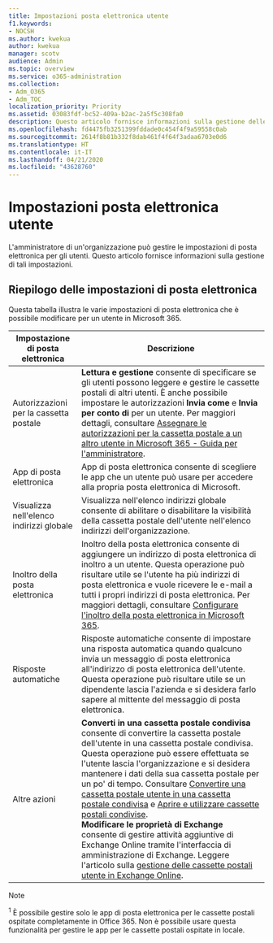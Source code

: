 ```yaml
---
title: Impostazioni posta elettronica utente
f1.keywords:
- NOCSH
ms.author: kwekua
author: kwekua
manager: scotv
audience: Admin
ms.topic: overview
ms.service: o365-administration
ms.collection:
- Adm_O365
- Adm_TOC
localization_priority: Priority
ms.assetid: 03083fdf-bc52-409a-b2ac-2a5f5c308fa0
description: Questo articolo fornisce informazioni sulla gestione delle impostazioni per gli utenti.
ms.openlocfilehash: fd4475fb3251399fddade0c454f4f9a59558c0ab
ms.sourcegitcommit: 2614f8b81b332f8dab461f4f64f3adaa6703e0d6
ms.translationtype: HT
ms.contentlocale: it-IT
ms.lasthandoff: 04/21/2020
ms.locfileid: "43628760"
---
```

# <a name="user-email-settings"></a>Impostazioni posta elettronica utente

L'amministratore di un'organizzazione può gestire le impostazioni di posta elettronica per gli utenti. Questo articolo fornisce informazioni sulla gestione di tali impostazioni.

## <a name="summary-of-email-settings"></a>Riepilogo delle impostazioni di posta elettronica

Questa tabella illustra le varie impostazioni di posta elettronica che è possibile modificare per un utente in Microsoft 365.


|Impostazione di posta elettronica|Descrizione  |
|---------|---------|
|Autorizzazioni per la cassetta postale| **Lettura e gestione** consente di specificare se gli utenti possono leggere e gestire le cassette postali di altri utenti. È anche possibile impostare le autorizzazioni **Invia come** e **Invia per conto di** per un utente. Per maggiori dettagli, consultare [Assegnare le autorizzazioni per la cassetta postale a un altro utente in Microsoft 365 - Guida per l'amministratore](../add-users/give-mailbox-permissions-to-another-user.md). |
|App di posta elettronica| App di posta elettronica consente di scegliere le app che un utente può usare per accedere alla propria posta elettronica di Microsoft. |
|Visualizza nell'elenco indirizzi globale| Visualizza nell'elenco indirizzi globale consente di abilitare o disabilitare la visibilità della cassetta postale dell'utente nell'elenco indirizzi dell'organizzazione. |
|Inoltro della posta elettronica|Inoltro della posta elettronica consente di aggiungere un indirizzo di posta elettronica di inoltro a un utente. Questa operazione può risultare utile se l'utente ha più indirizzi di posta elettronica e vuole ricevere le e-mail a tutti i propri indirizzi di posta elettronica. Per maggiori dettagli, consultare [Configurare l'inoltro della posta elettronica in Microsoft 365](configure-email-forwarding.md).|
|Risposte automatiche|Risposte automatiche consente di impostare una risposta automatica quando qualcuno invia un messaggio di posta elettronica all'indirizzo di posta elettronica dell'utente. Questa operazione può risultare utile se un dipendente lascia l'azienda e si desidera farlo sapere al mittente del messaggio di posta elettronica.|
|Altre azioni| **Converti in una cassetta postale condivisa** consente di convertire la cassetta postale dell'utente in una cassetta postale condivisa. Questa operazione può essere effettuata se l'utente lascia l'organizzazione e si desidera mantenere i dati della sua cassetta postale per un po' di tempo. Consultare [Convertire una cassetta postale utente in una cassetta postale condivisa](convert-user-mailbox-to-shared-mailbox.md) e [Aprire e utilizzare cassette postali condivise](https://support.office.com/article/open-and-use-a-shared-mailbox-in-outlook-d94a8e9e-21f1-4240-808b-de9c9c088afd).</br>**Modificare le proprietà di Exchange** consente di gestire attività aggiuntive di Exchange Online tramite l'interfaccia di amministrazione di Exchange. Leggere l'articolo sulla [gestione delle cassette postali utente in Exchange Online](https://docs.microsoft.com/exchange/recipients-in-exchange-online/manage-user-mailboxes/manage-user-mailboxes).|

> [!NOTE]
>
> <sup>1</sup> È possibile gestire solo le app di posta elettronica per le cassette postali ospitate completamente in Office 365. Non è possibile usare questa funzionalità per gestire le app per le cassette postali ospitate in locale.
